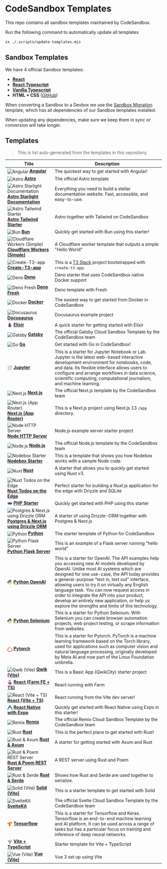 # CodeSandbox Templates

This repo contains all sandbox templates maintained by CodeSandbox.

Run the following command to automatically update all templates

```sh
zx ./.scripts/update-templates.mjs 
```

## Sandbox Templates

We have 4 official Sandbox templates:

- **[React](https://codesandbox.io/p/sandbox/react-new)**
- **[React Typescript](https://codesandbox.io/p/sandbox/react-typescript-react-ts)**
- **[Vanilla Typescript](https://codesandbox.io/p/sandbox/vanilla-typescript-vanilla-ts
)**
- **HTML + CSS** ([GitHub](https://github.com/codesandbox-app/static-template))

When converting a Sandbox to a Devbox we use the [Sandbox Migration](./sandbox-migration/) template, which has all dependencies of our Sandbox templates installed.

When updating any dependencies, make sure we keep them in sync or conversion will take longer.

## Templates

> This is list auto-generated from the templates in this repository.

<!--TEMPLATES_START-->
| &nbsp;&nbsp;&nbsp;&nbsp;&nbsp;&nbsp;&nbsp;&nbsp;&nbsp;&nbsp;Title&nbsp;&nbsp;&nbsp;&nbsp;&nbsp;&nbsp;&nbsp;&nbsp;&nbsp;&nbsp;                                                                                                                                                                                                  | Description                                                                                                                                                                                                                                                                                                                                                                                                                                                                                |
| ------------------------------------------------------------------------------------------------------------------------------------------------------------------------------------------------------------------------------------------------------------------------------------------------------------------------------ | ------------------------------------------------------------------------------------------------------------------------------------------------------------------------------------------------------------------------------------------------------------------------------------------------------------------------------------------------------------------------------------------------------------------------------------------------------------------------------------------ |
| <img align="center" src="https://github.com/codesandbox/sandbox-templates/blob/main/angular/.codesandbox/icon.png?raw=true" alt="Angular" width="16"/> [**Angular**](https://codesandbox.io/s/github/codesandbox/sandbox-templates/tree/main/angular)                                                                          | The quickest way to get started with Angular!                                                                                                                                                                                                                                                                                                                                                                                                                                              |
| <img align="center" src="https://github.com/codesandbox/sandbox-templates/blob/main/astro/.codesandbox/icon.png?raw=true" alt="Astro" width="16"/> [**Astro**](https://codesandbox.io/s/github/codesandbox/sandbox-templates/tree/main/astro)                                                                                  | The official Astro template                                                                                                                                                                                                                                                                                                                                                                                                                                                                |
| <img align="center" src="https://github.com/codesandbox/sandbox-templates/blob/main/astro-tailwind/.codesandbox/icon.png?raw=true" alt="Astro Starlight Documentation" width="16"/> [**Astro Starlight Documentation**](https://codesandbox.io/s/github/codesandbox/sandbox-templates/tree/main/astro-starlight)               | Everything you need to build a stellar documentation website. Fast, accessible, and easy-to-use.                                                                                                                                                                                                                                                                                                                                                                                           |
| <img align="center" src="https://github.com/codesandbox/sandbox-templates/blob/main/astro-tailwind/.codesandbox/icon.png?raw=true" alt="Astro Tailwind Starter" width="16"/> [**Astro Tailwind Starter**](https://codesandbox.io/s/github/codesandbox/sandbox-templates/tree/main/astro-tailwind)                              | Astro together with Tailwind on CodeSandbox                                                                                                                                                                                                                                                                                                                                                                                                                                                |
| <img align="center" src="https://github.com/codesandbox/sandbox-templates/blob/main/bun/.codesandbox/icon.png?raw=true" alt="Bun" width="16"/> [**Bun**](https://codesandbox.io/s/github/codesandbox/sandbox-templates/tree/main/bun)                                                                                          | Quickly get started with Bun using this starter!                                                                                                                                                                                                                                                                                                                                                                                                                                           |
| <img align="center" src="https://github.com/codesandbox/sandbox-templates/blob/main/cloudflare-worker/.codesandbox/icon.png?raw=true" alt="Cloudflare Workers (Simple)" width="16"/> [**Cloudflare Workers (Simple)**](https://codesandbox.io/s/github/codesandbox/sandbox-templates/tree/main/cloudflare-worker)              | A Cloudflare worker template that outputs a simple "Hello World"                                                                                                                                                                                                                                                                                                                                                                                                                           |
| <img align="center" src="https://github.com/codesandbox/sandbox-templates/blob/main/create-t3-app/.codesandbox/icon.png?raw=true" alt="Create-T3-app" width="16"/> [**Create-T3-app**](https://codesandbox.io/s/github/codesandbox/sandbox-templates/tree/main/create-t3-app)                                                  | This is a [T3 Stack](https://create.t3.gg/) project bootstrapped with `create-t3-app`.                                                                                                                                                                                                                                                                                                                                                                                                     |
| <img align="center" src="https://github.com/codesandbox/sandbox-templates/blob/main/deno/.codesandbox/icon.png?raw=true" alt="Deno" width="16"/> [**Deno**](https://codesandbox.io/s/github/codesandbox/sandbox-templates/tree/main/deno)                                                                                      | Deno starter that uses CodeSandbox native Docker support                                                                                                                                                                                                                                                                                                                                                                                                                                   |
| <img align="center" src="https://github.com/codesandbox/sandbox-templates/blob/main/deno-fresh/.codesandbox/icon.png?raw=true" alt="Deno Fresh" width="16"/> [**Deno Fresh**](https://codesandbox.io/s/github/codesandbox/sandbox-templates/tree/main/deno-fresh)                                                              | Deno template with Fresh                                                                                                                                                                                                                                                                                                                                                                                                                                                                   |
| <img align="center" src="https://github.com/codesandbox/sandbox-templates/blob/main/docker/.codesandbox/icon.png?raw=true" alt="Docker" width="16"/> [**Docker**](https://codesandbox.io/s/github/codesandbox/sandbox-templates/tree/main/docker)                                                                              | The easiest way to get started from Docker in CodeSandbox                                                                                                                                                                                                                                                                                                                                                                                                                                  |
| <img align="center" src="https://github.com/codesandbox/sandbox-templates/blob/main/docusaurus/.codesandbox/icon.png?raw=true" alt="Docusaurus" width="16"/> [**Docusaurus**](https://codesandbox.io/s/github/codesandbox/sandbox-templates/tree/main/docusaurus)                                                              | Docusaurus example project                                                                                                                                                                                                                                                                                                                                                                                                                                                                 |
| <img align="center" src="https://github.com/codesandbox/sandbox-templates/blob/main/elixir/.codesandbox/icon.png?raw=true" alt="Elixir" width="16"/> [**Elixir**](https://codesandbox.io/s/github/codesandbox/sandbox-templates/tree/main/elixir)                                                                              | A quick starter for getting started with Elixir                                                                                                                                                                                                                                                                                                                                                                                                                                            |
| <img align="center" src="https://github.com/codesandbox/sandbox-templates/blob/main/gatsby/.codesandbox/icon.png?raw=true" alt="Gatsby" width="16"/> [**Gatsby**](https://codesandbox.io/s/github/codesandbox/sandbox-templates/tree/main/gatsby)                                                                              | The official Gatsby Cloud Sandbox Template by the CodeSandbox team                                                                                                                                                                                                                                                                                                                                                                                                                         |
| <img align="center" src="https://github.com/codesandbox/sandbox-templates/blob/main/go/.codesandbox/icon.png?raw=true" alt="Go" width="16"/> [**Go**](https://codesandbox.io/s/github/codesandbox/sandbox-templates/tree/main/go)                                                                                              | Get started with Go in CodeSandbox!                                                                                                                                                                                                                                                                                                                                                                                                                                                        |
| <img align="center" src="https://github.com/codesandbox/sandbox-templates/blob/main/jupyter/.codesandbox/icon.png?raw=true" alt="Jupyter" width="16"/> [**Jupyter**](https://codesandbox.io/s/github/codesandbox/sandbox-templates/tree/main/jupyter)                                                                          | This is a starter for Jupyter Notebook or Lab. Jupyter is the latest web-based interactive development environment for notebooks, code, and data. Its flexible interface allows users to configure and arrange workflows in data science, scientific computing, computational journalism, and machine learning.                                                                                                                                                                            |
| <img align="center" src="https://github.com/codesandbox/sandbox-templates/blob/main/nextjs/.codesandbox/icon.png?raw=true" alt="Next.js" width="16"/> [**Next.js**](https://codesandbox.io/s/github/codesandbox/sandbox-templates/tree/main/nextjs)                                                                            | The official Next.js template by the CodeSandbox team                                                                                                                                                                                                                                                                                                                                                                                                                                      |
| <img align="center" src="https://github.com/codesandbox/sandbox-templates/blob/main/nextjs-app-router/.codesandbox/icon.png?raw=true" alt="Next.js (App Router)" width="16"/> [**Next.js (App Router)**](https://codesandbox.io/s/github/codesandbox/sandbox-templates/tree/main/nextjs-app-router)                            | This is a Next.js project using Next.js 13 `/app` directory.                                                                                                                                                                                                                                                                                                                                                                                                                               |
| <img align="center" src="https://github.com/codesandbox/sandbox-templates/blob/main/node-http-server/.codesandbox/icon.png?raw=true" alt="Node HTTP Server" width="16"/> [**Node HTTP Server**](https://codesandbox.io/s/github/codesandbox/sandbox-templates/tree/main/node-http-server)                                      | Node.js example server starter project                                                                                                                                                                                                                                                                                                                                                                                                                                                     |
| <img align="center" src="https://github.com/codesandbox/sandbox-templates/blob/main/node/.codesandbox/icon.png?raw=true" alt="Node.js" width="16"/> [**Node.js**](https://codesandbox.io/s/github/codesandbox/sandbox-templates/tree/main/node)                                                                                | The official Node.js template by the CodeSandbox team                                                                                                                                                                                                                                                                                                                                                                                                                                      |
| <img align="center" src="https://github.com/codesandbox/sandbox-templates/blob/main/nodebox-starter/.codesandbox/icon.png?raw=true" alt="Nodebox Starter" width="16"/> [**Nodebox Starter**](https://codesandbox.io/s/github/codesandbox/sandbox-templates/tree/main/nodebox-starter)                                          | This is a template that shows you how Nodebox works with a sample Node code.                                                                                                                                                                                                                                                                                                                                                                                                               |
| <img align="center" src="https://github.com/codesandbox/sandbox-templates/blob/main/nuxt/.codesandbox/icon.png?raw=true" alt="Nuxt" width="16"/> [**Nuxt**](https://codesandbox.io/s/github/codesandbox/sandbox-templates/tree/main/nuxt)                                                                                      | A starter that allows you to quickly get started using Nuxt v3.                                                                                                                                                                                                                                                                                                                                                                                                                            |
| <img align="center" src="https://github.com/codesandbox/sandbox-templates/blob/main/nuxt/.codesandbox/icon.png?raw=true" alt="Nuxt Todos on the Edge" width="16"/> [**Nuxt Todos on the Edge**](https://codesandbox.io/s/github/codesandbox/sandbox-templates/tree/main/nuxt-todos-edge)                                       | Perfect starter for building a Nuxt.js application for the edge with Drizzle and SQLite                                                                                                                                                                                                                                                                                                                                                                                                    |
| <img align="center" src="https://github.com/codesandbox/sandbox-templates/blob/main/php/.codesandbox/icon.png?raw=true" alt="PHP Starter" width="16"/> [**PHP Starter**](https://codesandbox.io/s/github/codesandbox/sandbox-templates/tree/main/php)                                                                          | Quickly get started with PHP using this starter                                                                                                                                                                                                                                                                                                                                                                                                                                            |
| <img align="center" src="https://github.com/codesandbox/sandbox-templates/blob/main/nextjs/.codesandbox/icon.png?raw=true" alt="Postgres & Next.js using Drizzle ORM" width="16"/> [**Postgres & Next.js using Drizzle ORM**](https://codesandbox.io/s/github/codesandbox/sandbox-templates/tree/main/postgres-drizzle-nextjs) | A starter of using Drizzle-ORM together with Postgres & Next.js                                                                                                                                                                                                                                                                                                                                                                                                                            |
| <img align="center" src="https://github.com/codesandbox/sandbox-templates/blob/main/python/.codesandbox/icon.png?raw=true" alt="Python" width="16"/> [**Python**](https://codesandbox.io/s/github/codesandbox/sandbox-templates/tree/main/python)                                                                              | The starter template of Python for CodeSandbox                                                                                                                                                                                                                                                                                                                                                                                                                                             |
| <img align="center" src="https://github.com/codesandbox/sandbox-templates/blob/main/python-flask-server/.codesandbox/icon.png?raw=true" alt="Python Flask Server" width="16"/> [**Python Flask Server**](https://codesandbox.io/s/github/codesandbox/sandbox-templates/tree/main/python-flask-server)                          | This is an example of a Flask server running "hello world"                                                                                                                                                                                                                                                                                                                                                                                                                                 |
| <img align="center" src="https://github.com/codesandbox/sandbox-templates/blob/main/python-openai/.codesandbox/icon.png?raw=true" alt="Python OpenAI" width="16"/> [**Python OpenAI**](https://codesandbox.io/s/github/codesandbox/sandbox-templates/tree/main/python-openai)                                                  | This is a starter for OpenAI. The API examples help you accessing new AI models developed by OpenAI. Unlike most AI systems which are designed for one use-case, the API today provides a general-purpose “text in, text out” interface, allowing users to try it on virtually any English language task. You can now request access in order to integrate the API into your product, develop an entirely new application, or help us explore the strengths and limits of this technology. |
| <img align="center" src="https://github.com/codesandbox/sandbox-templates/blob/main/python-selenium/.codesandbox/icon.png?raw=true" alt="Python Selenium" width="16"/> [**Python Selenium**](https://codesandbox.io/s/github/codesandbox/sandbox-templates/tree/main/python-selenium)                                          | This is a starter for Python Selenium. With Selenium you can create browser automation projects, web project testing, or scrape information from websites.                                                                                                                                                                                                                                                                                                                                 |
| <img align="center" src="https://github.com/codesandbox/sandbox-templates/blob/main/python-pytorch/.codesandbox/icon.png?raw=true" alt="Pytorch" width="16"/> [**Pytorch**](https://codesandbox.io/s/github/codesandbox/sandbox-templates/tree/main/python-pytorch)                                                            | This is a starter for Pytorch. PyTorch is a machine learning framework based on the Torch library, used for applications such as computer vision and natural language processing, originally developed by Meta AI and now part of the Linux Foundation umbrella.                                                                                                                                                                                                                           |
| <img align="center" src="https://github.com/codesandbox/sandbox-templates/blob/main/qwik-vite/.codesandbox/icon.png?raw=true" alt="Qwik (Vite)" width="16"/> [**Qwik (Vite)**](https://codesandbox.io/s/github/codesandbox/sandbox-templates/tree/main/qwik-vite)                                                              | This is a Basic App (QwikCity) starter project                                                                                                                                                                                                                                                                                                                                                                                                                                             |
| <img align="center" src="https://github.com/codesandbox/sandbox-templates/blob/main/react-farm-fe-ts/.codesandbox/icon.png?raw=true" alt="React (Farm FE + TS)" width="16"/> [**React (Farm FE + TS)**](https://codesandbox.io/s/github/codesandbox/sandbox-templates/tree/main/react-farm-fe-ts)                              | React running with Farm                                                                                                                                                                                                                                                                                                                                                                                                                                                                    |
| <img align="center" src="https://github.com/codesandbox/sandbox-templates/blob/main/react-vite-ts/.codesandbox/icon.png?raw=true" alt="React (Vite + TS)" width="16"/> [**React (Vite + TS)**](https://codesandbox.io/s/github/codesandbox/sandbox-templates/tree/main/react-vite-ts)                                          | React running from the Vite dev server!                                                                                                                                                                                                                                                                                                                                                                                                                                                    |
| <img align="center" src="https://github.com/codesandbox/sandbox-templates/blob/main/react-native-expo/.codesandbox/icon.png?raw=true" alt="React Native with Expo" width="16"/> [**React Native with Expo**](https://codesandbox.io/s/github/codesandbox/sandbox-templates/tree/main/react-native-expo)                        | Quickly get started with React Native using Expo in this starter!                                                                                                                                                                                                                                                                                                                                                                                                                          |
| <img align="center" src="https://github.com/codesandbox/sandbox-templates/blob/main/remix/.codesandbox/icon.png?raw=true" alt="Remix" width="16"/> [**Remix**](https://codesandbox.io/s/github/codesandbox/sandbox-templates/tree/main/remix)                                                                                  | The official Remix Cloud Sandbox Template by the CodeSandbox team                                                                                                                                                                                                                                                                                                                                                                                                                          |
| <img align="center" src="https://github.com/codesandbox/sandbox-templates/blob/main/rust/.codesandbox/icon.png?raw=true" alt="Rust" width="16"/> [**Rust**](https://codesandbox.io/s/github/codesandbox/sandbox-templates/tree/main/rust)                                                                                      | This is the perfect place to get started with Rust!                                                                                                                                                                                                                                                                                                                                                                                                                                        |
| <img align="center" src="https://github.com/codesandbox/sandbox-templates/blob/main/rust/.codesandbox/icon.png?raw=true" alt="Rust & Axum" width="16"/> [**Rust & Axum**](https://codesandbox.io/s/github/codesandbox/sandbox-templates/tree/main/rust-axum)                                                                   | A starter for getting started with Axum and Rust                                                                                                                                                                                                                                                                                                                                                                                                                                           |
| <img align="center" src="https://github.com/codesandbox/sandbox-templates/blob/main/rust-poem-server/.codesandbox/icon.png?raw=true" alt="Rust & Poem REST Server" width="16"/> [**Rust & Poem REST Server**](https://codesandbox.io/s/github/codesandbox/sandbox-templates/tree/main/rust-poem-server)                        | A REST server using Rust and Poem                                                                                                                                                                                                                                                                                                                                                                                                                                                          |
| <img align="center" src="https://github.com/codesandbox/sandbox-templates/blob/main/rust-serde/.codesandbox/icon.png?raw=true" alt="Rust & Serde" width="16"/> [**Rust & Serde**](https://codesandbox.io/s/github/codesandbox/sandbox-templates/tree/main/rust-serde)                                                          | Shows how Rust and Serde are used together to serialize.                                                                                                                                                                                                                                                                                                                                                                                                                                   |
| <img align="center" src="https://github.com/codesandbox/sandbox-templates/blob/main/solid-vite/.codesandbox/icon.png?raw=true" alt="Solid (Vite)" width="16"/> [**Solid (Vite)**](https://codesandbox.io/s/github/codesandbox/sandbox-templates/tree/main/solid-vite)                                                          | This is a starter template to get started with Solid                                                                                                                                                                                                                                                                                                                                                                                                                                       |
| <img align="center" src="https://github.com/codesandbox/sandbox-templates/blob/main/sveltekit/.codesandbox/icon.png?raw=true" alt="SvelteKit" width="16"/> [**SvelteKit**](https://codesandbox.io/s/github/codesandbox/sandbox-templates/tree/main/sveltekit)                                                                  | The official Svelte Cloud Sandbox Template by the CodeSandbox team                                                                                                                                                                                                                                                                                                                                                                                                                         |
| <img align="center" src="https://github.com/codesandbox/sandbox-templates/blob/main/python-tensorflow/.codesandbox/icon.png?raw=true" alt="Tensorflow" width="16"/> [**Tensorflow**](https://codesandbox.io/s/github/codesandbox/sandbox-templates/tree/main/python-tensorflow)                                                | This is a starter for Tensorflow and Keras. Tensorflow is an end-to-end machine learning and AI platform. It can be used across a range of tasks but has a particular focus on training and inference of deep neural networks.                                                                                                                                                                                                                                                             |
| <img align="center" src="https://github.com/codesandbox/sandbox-templates/blob/main/vite-ts/.codesandbox/icon.png?raw=true" alt="Vite + TypeScript" width="16"/> [**Vite + TypeScript**](https://codesandbox.io/s/github/codesandbox/sandbox-templates/tree/main/vite-ts)                                                      | Starter template for Vite + TypeScript                                                                                                                                                                                                                                                                                                                                                                                                                                                     |
| <img align="center" src="https://github.com/codesandbox/sandbox-templates/blob/main/vue-vite/.codesandbox/icon.png?raw=true" alt="Vue (Vite)" width="16"/> [**Vue (Vite)**](https://codesandbox.io/s/github/codesandbox/sandbox-templates/tree/main/vue-vite)                                                                  | Vue 3 set up using Vite                                                                                                                                                                                                                                                                                                                                                                                                                                                                    |


<!--TEMPLATES_END-->